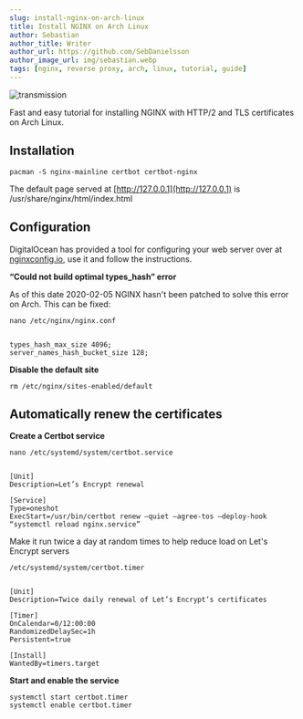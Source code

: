 ```yaml
---
slug: install-nginx-on-arch-linux
title: Install NGINX on Arch Linux
author: Sebastian
author_title: Writer
author_url: https://github.com/SebDanielsson
author_image_url: img/sebastian.webp
tags: [nginx, reverse proxy, arch, linux, tutorial, guide]
---
```


![transmission](/img/nginx.webp)

Fast and easy tutorial for installing NGINX with HTTP/2 and TLS certificates on Arch Linux.

<!--truncate-->

## Installation

    pacman -S nginx-mainline certbot certbot-nginx
    

The default page served at [http://127.0.0.1](http://127.0.0.1) is /usr/share/nginx/html/index.html

## Configuration

DigitalOcean has provided a tool for configuring your web server over at 
[nginxconfig.io](https://nginxconfig.io), use it and follow the instructions.

**“Could not build optimal types_hash” error**

As of this date 2020-02-05 NGINX hasn't been patched to solve this error on Arch. This can be fixed:

    nano /etc/nginx/nginx.conf
    

    types_hash_max_size 4096;
    server_names_hash_bucket_size 128;
    

**Disable the default site**

    rm /etc/nginx/sites-enabled/default
    

## Automatically renew the certificates

**Create a Certbot service**

    nano /etc/systemd/system/certbot.service
    

    [Unit]
    Description=Let’s Encrypt renewal
    
    [Service]
    Type=oneshot
    ExecStart=/usr/bin/certbot renew —quiet —agree-tos —deploy-hook “systemctl reload nginx.service”
    

Make it run twice a day at random times to help reduce load on Let's Encrypt servers

    /etc/systemd/system/certbot.timer
    

    [Unit]
    Description=Twice daily renewal of Let’s Encrypt’s certificates
    
    [Timer]
    OnCalendar=0/12:00:00
    RandomizedDelaySec=1h
    Persistent=true
    
    [Install]
    WantedBy=timers.target
    

**Start and enable the service**

    systemctl start certbot.timer
    systemctl enable certbot.timer
    
